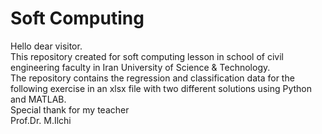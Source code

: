 # Soft Computing
Hello dear visitor. <br />
This repository created for soft computing lesson in school of civil engineering faculty in Iran University of Science & Technology. <br />
The repository contains the regression and classification data for the following exercise in an xlsx file with two different solutions using Python and MATLAB. <br />
Special thank for my teacher <br />
Prof.Dr. M.Ilchi
